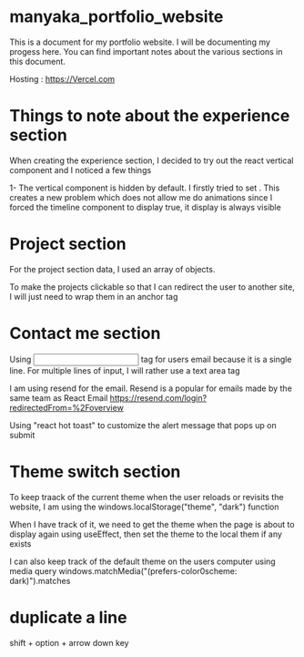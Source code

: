 # manyaka_portfolio_website

This is a document for my portfolio website. I will be documenting my progess here. You can find important notes about the various sections in this document.

Hosting : https://Vercel.com

# Things to note about the experience section

When creating the experience section, I decided to try out the react vertical component
and I noticed a few things

1- The vertical component is hidden by default. I firstly tried to set <VerticalTimelineElement visible={true}>.
This creates a new problem which does not allow me do animations since I forced the timeline component to display
true, it display is always visible

# Project section

For the project section data, I used an array of objects.

To make the projects clickable so that I can redirect the user to another site, I will just need to wrap them in an anchor tag

# Contact me section

Using <input> tag for users email because it is a single line. For multiple lines of input, I will rather use a text area tag


I am using resend for the email. Resend is a popular for emails made by the same team as React Email
https://resend.com/login?redirectedFrom=%2Foverview

Using "react hot toast" to customize the alert message that pops up on submit

# Theme switch section

To keep traack of the current theme when the user reloads or revisits the website, I am using the windows.localStorage("theme", "dark") function

When I have track of it, we need to get the theme when the page is about to display again
using useEffect, then set the theme to the local them if any exists

I can also keep track of the default theme on the users computer using media query
windows.matchMedia("(prefers-color0scheme: dark)").matches

# duplicate a line

shift + option + arrow down key
